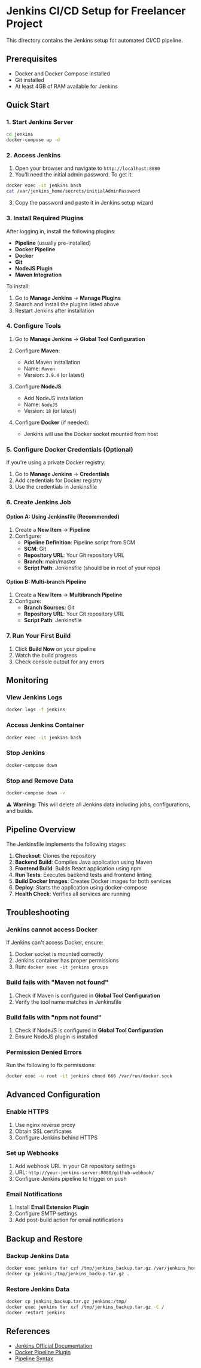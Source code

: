# Jenkins CI/CD Setup for Freelancer Project

This directory contains the Jenkins setup for automated CI/CD pipeline.

## Prerequisites

- Docker and Docker Compose installed
- Git installed
- At least 4GB of RAM available for Jenkins

## Quick Start

### 1. Start Jenkins Server

```bash
cd jenkins
docker-compose up -d
```

### 2. Access Jenkins

1. Open your browser and navigate to `http://localhost:8080`
2. You'll need the initial admin password. To get it:

```bash
docker exec -it jenkins bash
cat /var/jenkins_home/secrets/initialAdminPassword
```

3. Copy the password and paste it in Jenkins setup wizard

### 3. Install Required Plugins

After logging in, install the following plugins:
- **Pipeline** (usually pre-installed)
- **Docker Pipeline**
- **Docker**
- **Git**
- **NodeJS Plugin**
- **Maven Integration**

To install:
1. Go to **Manage Jenkins** → **Manage Plugins**
2. Search and install the plugins listed above
3. Restart Jenkins after installation

### 4. Configure Tools

1. Go to **Manage Jenkins** → **Global Tool Configuration**

2. Configure **Maven**:
   - Add Maven installation
   - Name: `Maven`
   - Version: `3.9.4` (or latest)

3. Configure **NodeJS**:
   - Add NodeJS installation
   - Name: `NodeJS`
   - Version: `18` (or latest)

4. Configure **Docker** (if needed):
   - Jenkins will use the Docker socket mounted from host

### 5. Configure Docker Credentials (Optional)

If you're using a private Docker registry:

1. Go to **Manage Jenkins** → **Credentials**
2. Add credentials for Docker registry
3. Use the credentials in Jenkinsfile

### 6. Create Jenkins Job

#### Option A: Using Jenkinsfile (Recommended)

1. Create a **New Item** → **Pipeline**
2. Configure:
   - **Pipeline Definition**: Pipeline script from SCM
   - **SCM**: Git
   - **Repository URL**: Your Git repository URL
   - **Branch**: main/master
   - **Script Path**: Jenkinsfile (should be in root of your repo)

#### Option B: Multi-branch Pipeline

1. Create a **New Item** → **Multibranch Pipeline**
2. Configure:
   - **Branch Sources**: Git
   - **Repository URL**: Your Git repository URL
   - **Script Path**: Jenkinsfile

### 7. Run Your First Build

1. Click **Build Now** on your pipeline
2. Watch the build progress
3. Check console output for any errors

## Monitoring

### View Jenkins Logs

```bash
docker logs -f jenkins
```

### Access Jenkins Container

```bash
docker exec -it jenkins bash
```

### Stop Jenkins

```bash
docker-compose down
```

### Stop and Remove Data

```bash
docker-compose down -v
```

⚠️ **Warning**: This will delete all Jenkins data including jobs, configurations, and builds.

## Pipeline Overview

The Jenkinsfile implements the following stages:

1. **Checkout**: Clones the repository
2. **Backend Build**: Compiles Java application using Maven
3. **Frontend Build**: Builds React application using npm
4. **Run Tests**: Executes backend tests and frontend linting
5. **Build Docker Images**: Creates Docker images for both services
6. **Deploy**: Starts the application using docker-compose
7. **Health Check**: Verifies all services are running

## Troubleshooting

### Jenkins cannot access Docker

If Jenkins can't access Docker, ensure:
1. Docker socket is mounted correctly
2. Jenkins container has proper permissions
3. Run: `docker exec -it jenkins groups`

### Build fails with "Maven not found"

1. Check if Maven is configured in **Global Tool Configuration**
2. Verify the tool name matches in Jenkinsfile

### Build fails with "npm not found"

1. Check if NodeJS is configured in **Global Tool Configuration**
2. Ensure NodeJS plugin is installed

### Permission Denied Errors

Run the following to fix permissions:
```bash
docker exec -u root -it jenkins chmod 666 /var/run/docker.sock
```

## Advanced Configuration

### Enable HTTPS

1. Use nginx reverse proxy
2. Obtain SSL certificates
3. Configure Jenkins behind HTTPS

### Set up Webhooks

1. Add webhook URL in your Git repository settings
2. URL: `http://your-jenkins-server:8080/github-webhook/`
3. Configure Jenkins pipeline to trigger on push

### Email Notifications

1. Install **Email Extension Plugin**
2. Configure SMTP settings
3. Add post-build action for email notifications

## Backup and Restore

### Backup Jenkins Data

```bash
docker exec jenkins tar czf /tmp/jenkins_backup.tar.gz /var/jenkins_home
docker cp jenkins:/tmp/jenkins_backup.tar.gz .
```

### Restore Jenkins Data

```bash
docker cp jenkins_backup.tar.gz jenkins:/tmp/
docker exec jenkins tar xzf /tmp/jenkins_backup.tar.gz -C /
docker restart jenkins
```

## References

- [Jenkins Official Documentation](https://www.jenkins.io/doc/)
- [Docker Pipeline Plugin](https://plugins.jenkins.io/docker-workflow/)
- [Pipeline Syntax](https://www.jenkins.io/doc/book/pipeline/syntax/)

